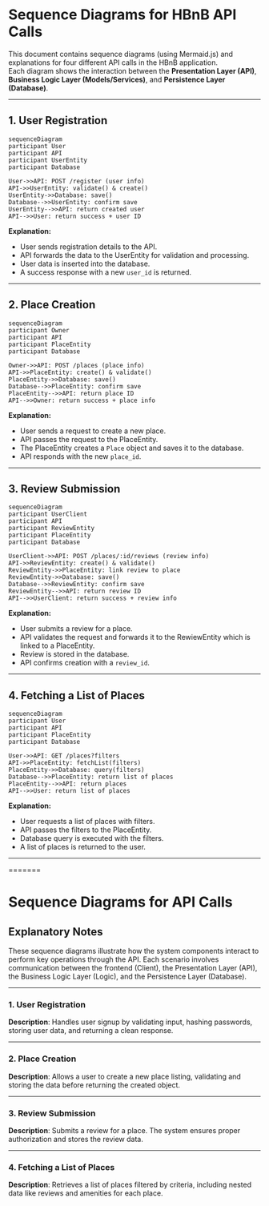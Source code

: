 # Sequence Diagrams for HBnB API Calls

This document contains sequence diagrams (using Mermaid.js) and explanations for four different API calls in the HBnB application.  
Each diagram shows the interaction between the **Presentation Layer (API)**, **Business Logic Layer (Models/Services)**, and **Persistence Layer (Database)**.

---

## 1. User Registration

```mermaid
sequenceDiagram
participant User
participant API
participant UserEntity
participant Database

User->>API: POST /register (user info)
API->>UserEntity: validate() & create()
UserEntity->>Database: save()
Database-->>UserEntity: confirm save
UserEntity-->>API: return created user
API-->>User: return success + user ID

```

**Explanation:**  
- User sends registration details to the API.  
- API forwards the data to the UserEntity for validation and processing.  
- User data is inserted into the database.  
- A success response with a new `user_id` is returned.

---

## 2. Place Creation

```mermaid
sequenceDiagram
participant Owner
participant API
participant PlaceEntity
participant Database

Owner->>API: POST /places (place info)
API->>PlaceEntity: create() & validate()
PlaceEntity->>Database: save()
Database-->>PlaceEntity: confirm save
PlaceEntity-->>API: return place ID
API-->>Owner: return success + place info

```

**Explanation:**  
- User sends a request to create a new place.  
- API passes the request to the PlaceEntity.  
- The PlaceEntity creates a `Place` object and saves it to the database.  
- API responds with the new `place_id`.

---

## 3. Review Submission

```mermaid
sequenceDiagram
participant UserClient
participant API
participant ReviewEntity
participant PlaceEntity
participant Database

UserClient->>API: POST /places/:id/reviews (review info)
API->>ReviewEntity: create() & validate()
ReviewEntity->>PlaceEntity: link review to place
ReviewEntity->>Database: save()
Database-->>ReviewEntity: confirm save
ReviewEntity-->>API: return review ID
API-->>UserClient: return success + review info

```

**Explanation:**  
- User submits a review for a place.  
- API validates the request and forwards it to the RewiewEntity which is linked to a PlaceEntity.  
- Review is stored in the database.  
- API confirms creation with a `review_id`.

---

## 4. Fetching a List of Places

```mermaid
sequenceDiagram
participant User
participant API
participant PlaceEntity
participant Database

User->>API: GET /places?filters
API->>PlaceEntity: fetchList(filters)
PlaceEntity->>Database: query(filters)
Database-->>PlaceEntity: return list of places
PlaceEntity-->>API: return places
API-->>User: return list of places

```

**Explanation:**  
- User requests a list of places with filters.  
- API passes the filters to the PlaceEntity.  
- Database query is executed with the filters.  
- A list of places is returned to the user.

---
=======
# Sequence Diagrams for API Calls

## Explanatory Notes

These sequence diagrams illustrate how the system components interact to perform key operations through the API. Each scenario involves communication between the frontend (Client), the Presentation Layer (API), the Business Logic Layer (Logic), and the Persistence Layer (Database).

---

### 1. **User Registration**

**Description**: Handles user signup by validating input, hashing passwords, storing user data, and returning a clean response.

---

### 2. **Place Creation**

**Description**: Allows a user to create a new place listing, validating and storing the data before returning the created object.

---

### 3. **Review Submission**

**Description**: Submits a review for a place. The system ensures proper authorization and stores the review data.

---

### 4. **Fetching a List of Places**

**Description**: Retrieves a list of places filtered by criteria, including nested data like reviews and amenities for each place.


